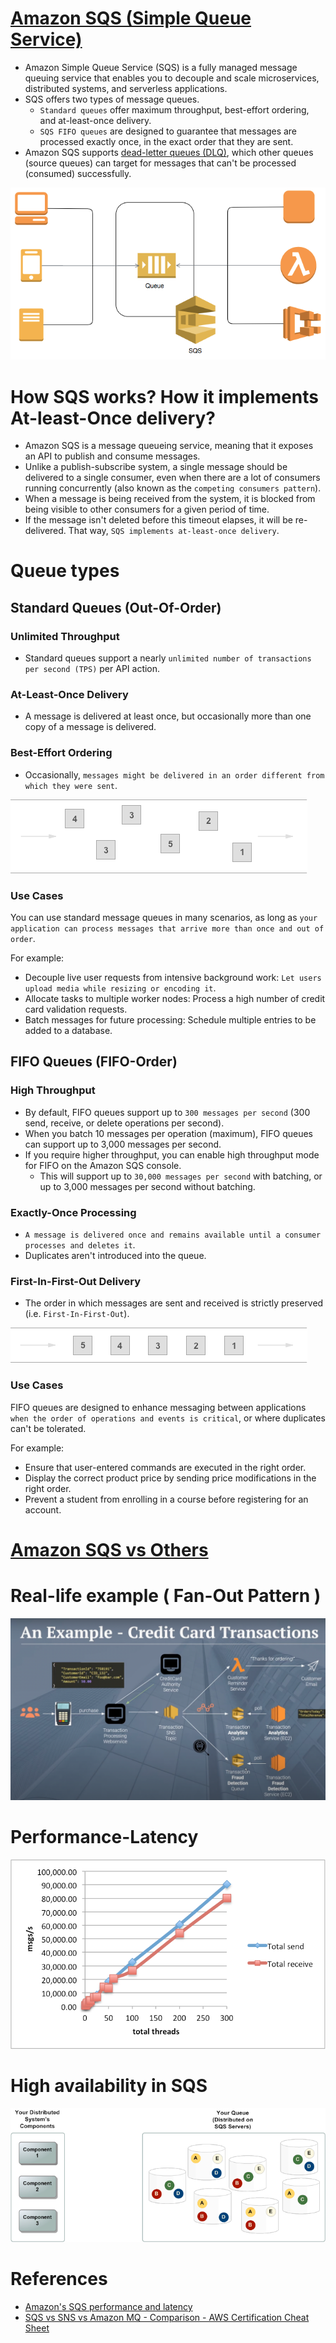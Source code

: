 
# [Amazon SQS (Simple Queue Service)](https://aws.amazon.com/sqs/)

- Amazon Simple Queue Service (SQS) is a fully managed message queuing service that enables you to decouple and scale microservices, distributed systems, and serverless applications.
- SQS offers two types of message queues.
    - `Standard queues` offer maximum throughput, best-effort ordering, and at-least-once delivery.
    - `SQS FIFO queues` are designed to guarantee that messages are processed exactly once, in the exact order that they are sent.
- Amazon SQS supports [dead-letter queues (DLQ)](https://docs.aws.amazon.com/AWSSimpleQueueService/latest/SQSDeveloperGuide/sqs-dead-letter-queues.html), which other queues (source queues) can target for messages that can't be processed (consumed) successfully.

![img.png](assests/sqs/sqs_img.png)

# How SQS works? How it implements At-least-Once delivery?
- Amazon SQS is a message queueing service, meaning that it exposes an API to publish and consume messages. 
- Unlike a publish-subscribe system, a single message should be delivered to a single consumer, even when there are a lot of consumers running concurrently (also known as the `competing consumers pattern`).
- When a message is being received from the system, it is blocked from being visible to other consumers for a given period of time. 
- If the message isn't deleted before this timeout elapses, it will be re-delivered. That way, `SQS implements at-least-once delivery`.

# Queue types

## Standard Queues (Out-Of-Order)

### Unlimited Throughput
- Standard queues support a nearly `unlimited number of transactions per second (TPS)` per API action.

### At-Least-Once Delivery
- A message is delivered at least once, but occasionally more than one copy of a message is delivered.

### Best-Effort Ordering
- Occasionally, `messages might be delivered in an order different from which they were sent`.

![img.png](assests/sqs/standard_queues_sqs_img.png)

### Use Cases

You can use standard message queues in many scenarios, as long as `your application can process messages that arrive more than once and out of order`.

For example:
- Decouple live user requests from intensive background work: `Let users upload media while resizing or encoding it`.
- Allocate tasks to multiple worker nodes: Process a high number of credit card validation requests. 
- Batch messages for future processing: Schedule multiple entries to be added to a database.

## FIFO Queues (FIFO-Order)

### High Throughput
- By default, FIFO queues support up to `300 messages per second` (300 send, receive, or delete operations per second). 
- When you batch 10 messages per operation (maximum), FIFO queues can support up to 3,000 messages per second. 
- If you require higher throughput, you can enable high throughput mode for FIFO on the Amazon SQS console.
  - This will support up to `30,000 messages per second` with batching, or up to 3,000 messages per second without batching.

### Exactly-Once Processing
- `A message is delivered once and remains available until a consumer processes and deletes it`. 
- Duplicates aren't introduced into the queue.

### First-In-First-Out Delivery
- The order in which messages are sent and received is strictly preserved (i.e. `First-In-First-Out`).

![img.png](assests/sqs/sqs_fifo_queues.png)

### Use Cases

FIFO queues are designed to enhance messaging between applications `when the order of operations and events is critical`, or where duplicates can't be tolerated. 

For example:
- Ensure that user-entered commands are executed in the right order.
- Display the correct product price by sending price modifications in the right order.
- Prevent a student from enrolling in a course before registering for an account.

# [Amazon SQS vs Others](../../../../README.md#message-brokers)

# Real-life example ( Fan-Out Pattern )

![img.png](assests/sns/aws_sns_sqs_example_img.png)

# Performance-Latency

![img.png](assests/sqs_threads_img.png)

# High availability in SQS

![img.png](assests/sqs_ha_img.png)

# References
- [Amazon's SQS performance and latency](https://softwaremill.com/amazon-sqs-performance-latency/)
- [SQS vs SNS vs Amazon MQ - Comparison - AWS Certification Cheat Sheet](https://cloud.in28minutes.com/aws-certification-sqs-vs-sns-vs-amazon-mq)